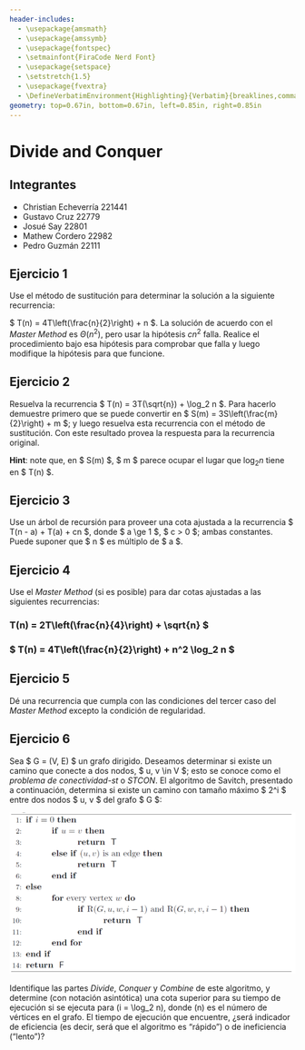 ```yaml
---
header-includes:
  - \usepackage{amsmath}
  - \usepackage{amssymb}
  - \usepackage{fontspec}
  - \setmainfont{FiraCode Nerd Font}
  - \usepackage{setspace}
  - \setstretch{1.5}
  - \usepackage{fvextra}
  - \DefineVerbatimEnvironment{Highlighting}{Verbatim}{breaklines,commandchars=\\\{\}}
geometry: top=0.67in, bottom=0.67in, left=0.85in, right=0.85in
---
```


# Divide and Conquer

## Integrantes

- Christian Echeverría  221441
- Gustavo Cruz          22779
- Josué Say             22801
- Mathew Cordero        22982
- Pedro Guzmán          22111

## Ejercicio 1

Use el método de sustitución para determinar la solución a la siguiente recurrencia:

$ T(n) = 4T\left(\frac{n}{2}\right) + n $. La solución de acuerdo con el *Master Method* es $\Theta(n^2)$, pero usar la hipótesis $cn^2$ falla. Realice el procedimiento bajo esa hipótesis para comprobar que falla y luego modifique la hipótesis para que funcione.

## Ejercicio 2

Resuelva la recurrencia $ T(n) = 3T(\sqrt{n}) + \log_2 n $. Para hacerlo demuestre primero que se puede convertir en $ S(m) = 3S\left(\frac{m}{2}\right) + m $; y luego resuelva esta recurrencia con el método de sustitución. Con este resultado provea la respuesta para la recurrencia original.

**Hint**: note que, en $ S(m) $, $ m $ parece ocupar el lugar que $\log_2 n$ tiene en $ T(n) $.

## Ejercicio 3

Use un árbol de recursión para proveer una cota ajustada a la recurrencia $ T(n - a) + T(a) + cn $, donde $ a \ge 1 $, $ c > 0 $; ambas constantes. Puede suponer que $ n $ es múltiplo de $ a $.

## Ejercicio 4

Use el *Master Method* (si es posible) para dar cotas ajustadas a las siguientes recurrencias:  

### T(n) = 2T\left(\frac{n}{4}\right) + \sqrt{n} $  

### $ T(n) = 4T\left(\frac{n}{2}\right) + n^2 \log_2 n $

## Ejercicio 5

Dé una recurrencia que cumpla con las condiciones del tercer caso del *Master Method* excepto la condición de regularidad.

## Ejercicio 6

Sea $ G = (V, E) $ un grafo dirigido. Deseamos determinar si existe un camino que conecte a dos nodos, $ u, v \in V $; esto se conoce como el *problema de conectividad-st* o *STCON*. El algoritmo de Savitch, presentado a continuación, determina si existe un camino con tamaño máximo $ 2^i $ entre dos nodos $ u, v $ del grafo $ G $:

![Algorithm Savitch](./images/savitch.png "Algorithm Savitch")

<!-- **Algorithm 3.4 Savitch**  
1: if \(i = 0\) then  
2: &emsp; if \(u = v\) then  
3: &emsp;&emsp; return T  
4: &emsp; else if \((u, v)\) is an edge then  
5: &emsp;&emsp; return T  
6: &emsp; end if  
7: else  
8: &emsp; for every vertex \(w\) do  
9: &emsp;&emsp; if \(R(G, u, w, i - 1)\) and \(R(G, w, v, i - 1)\) then  
10: &emsp;&emsp;&emsp; return T  
11: &emsp;&emsp; end if  
12: &emsp; end for  
13: end if  
14: return F   -->

Identifique las partes *Divide*, *Conquer* y *Combine* de este algoritmo, y determine (con notación asintótica) una cota superior para su tiempo de ejecución si se ejecuta para \(i = \log_2 n\), donde \(n\) es el número de vértices en el grafo. El tiempo de ejecución que encuentre, ¿será indicador de eficiencia (es decir, será que el algoritmo es “rápido”) o de ineficiencia (“lento”)?

